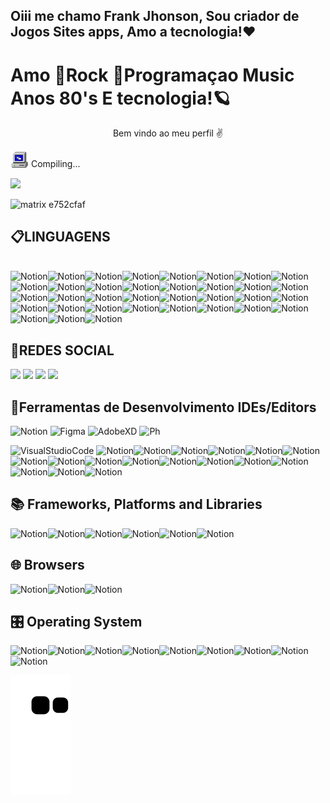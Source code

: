 ## Oiii me chamo Frank Jhonson, Sou criador de Jogos Sites apps, Amo a tecnologia!❤
# Amo 🎸Rock 🥃Programaçao Music Anos 80's E tecnologia!🪐
<p align="center">  
Bem vindo ao meu perfil ✌  
  
  <img src="https://github.com/TheDudeThatCode/TheDudeThatCode/blob/master/Assets/PC.gif" width="29px"> Compiling...
  <div>
   
  <img src="https://github.com/TheDudeThatCode/TheDudeThatCode/blob/master/Assets/Earth.gif" width="29px">
<p align="center">  
<p align="center">  


  
  ![matrix e752cfaf](https://i.pinimg.com/originals/46/4f/d9/464fd9d9ba7c3450c9a8ae98f3e03362.gif)
  <div>

 ## 📋LINGUAGENS 

  
  <div style="display: inline_block"><br>
    <a><img height="25" src="https://img.shields.io/badge/rust-%23000000.svg?style=for-the-badge&logo=rust&logoColor=white" alt="Notion" style="vertical-align:top margin:6px 4px"
            <a><img height="25" src="https://img.shields.io/badge/scala-%23DC322F.svg?style=for-the-badge&logo=scala&logoColor=white" alt="Notion" style="vertical-align:top margin:6px 4px"
                    <a><img height="25" src="https://img.shields.io/badge/shell_script-%23121011.svg?style=for-the-badge&logo=gnu-bash&logoColor=white" alt="Notion" style="vertical-align:top margin:6px 4px"
                            <a><img height="25" src="https://img.shields.io/badge/Solidity-%23363636.svg?style=for-the-badge&logo=solidity&logoColor=white" alt="Notion" style="vertical-align:top margin:6px 4px"
                                    <a><img height="25" src="https://img.shields.io/badge/swift-F54A2A?style=for-the-badge&logo=swift&logoColor=white" alt="Notion" style="vertical-align:top margin:6px 4px"
                                            <a><img height="25" src="https://img.shields.io/badge/Zig-%23F7A41D.svg?style=for-the-badge&logo=zig&logoColor=white" alt="Notion" style="vertical-align:top margin:6px 4px"
                                                    <a><img height="25" src="https://img.shields.io/badge/r-%23276DC3.svg?style=for-the-badge&logo=r&logoColor=white" alt="Notion" style="vertical-align:top margin:6px 4px"
                                                            <a><img height="25" src="https://img.shields.io/badge/python-3670A0?style=for-the-badge&logo=python&logoColor=ffdd54" alt="Notion" style="vertical-align:top margin:6px 4px"
                                                                    <a><img height="25" src="https://img.shields.io/badge/perl-%2339457E.svg?style=for-the-badge&logo=perl&logoColor=white" alt="Notion" style="vertical-align:top margin:6px 4px"
                                                                            <a><img height="25" src="https://img.shields.io/badge/php-%23777BB4.svg?style=for-the-badge&logo=php&logoColor=white" alt="Notion" style="vertical-align:top margin:6px 4px"
                                                                                    <a><img height="25" src="https://img.shields.io/badge/OCTAVE-darkblue?style=for-the-badge&logo=octave&logoColor=fcd683" alt="Notion" style="vertical-align:top margin:6px 4px"
                                                                                            <a><img height="25" src="https://img.shields.io/badge/nim-%23FFE953.svg?style=for-the-badge&logo=nim&logoColor=white" alt="Notion" style="vertical-align:top margin:6px 4px"
                                                                                                    <a><img height="25" src="https://img.shields.io/badge/markdown-%23000000.svg?style=for-the-badge&logo=markdown&logoColor=white" alt="Notion" style="vertical-align:top margin:6px 4px"
                                                                                                            <a><img height="25" src="https://img.shields.io/badge/lua-%232C2D72.svg?style=for-the-badge&logo=lua&logoColor=white" alt="Notion" style="vertical-align:top margin:6px 4px"
                                                                                                                    <a><img height="25" src="https://img.shields.io/badge/latex-%23008080.svg?style=for-the-badge&logo=latex&logoColor=white" alt="Notion" style="vertical-align:top margin:6px 4px"
                                                                                                                            <a><img height="25" src="https://img.shields.io/badge/kotlin-%230095D5.svg?style=for-the-badge&logo=kotlin&logoColor=white" alt="Notion" style="vertical-align:top margin:6px 4px"
                                                                                                                                    <a><img height="25" src="https://img.shields.io/badge/-Julia-9558B2?style=for-the-badge&logo=julia&logoColor=white" alt="Notion" style="vertical-align:top margin:6px 4px"
                                                                                                                                            <a><img height="25" src="https://img.shields.io/badge/javascript-%23323330.svg?style=for-the-badge&logo=javascript&logoColor=%23F7DF1E" alt="Notion" style="vertical-align:top margin:6px 4px"
                                                                                                                                                    <a><img height="25" src="https://img.shields.io/badge/java-%23ED8B00.svg?style=for-the-badge&logo=java&logoColor=white" alt="Notion" style="vertical-align:top margin:6px 4px"
                                                                                                                                                    <a><img height="25" src="https://img.shields.io/badge/html5-%23E34F26.svg?style=for-the-badge&logo=html5&logoColor=white" alt="Notion" style="vertical-align:top margin:6px 4px"
                                                                                                                                                    <a><img height="25" src="https://img.shields.io/badge/Haskell-5e5086?style=for-the-badge&logo=haskell&logoColor=white" alt="Notion" style="vertical-align:top margin:6px 4px"
                                                                                                                                                    <a><img height="25" src="https://img.shields.io/badge/-GraphQL-E10098?style=for-the-badge&logo=graphql&logoColor=white" alt="Notion" style="vertical-align:top margin:6px 4px"
                                                                                                                                                    <a><img height="25" src="https://img.shields.io/badge/go-%2300ADD8.svg?style=for-the-badge&logo=go&logoColor=white" alt="Notion" style="vertical-align:top margin:6px 4px"
                                                                                                                                                    <a><img height="25" src="https://img.shields.io/badge/Fortran-%23734F96.svg?style=for-the-badge&logo=fortran&logoColor=white" alt="Notion" style="vertical-align:top margin:6px 4px"
                                                                                                                                                    <a><img height="25" src="https://img.shields.io/badge/Erlang-white.svg?style=for-the-badge&logo=erlang&logoColor=a90533" alt="Notion" style="vertical-align:top margin:6px 4px"
                                                                                                                                                    <a><img height="25" src="https://img.shields.io/badge/Elm-60B5CC?style=for-the-badge&logo=elm&logoColor=white" alt="Notion" style="vertical-align:top margin:6px 4px"
                                                                                                                                                    <a><img height="25" src="https://img.shields.io/badge/elixir-%234B275F.svg?style=for-the-badge&logo=elixir&logoColor=white" alt="Notion" style="vertical-align:top margin:6px 4px"
                                                                                                                                                    <a><img height="25" src="https://img.shields.io/badge/dart-%230175C2.svg?style=for-the-badge&logo=dart&logoColor=white" alt="Notion" style="vertical-align:top margin:6px 4px"
                                                                                                                                                    <a><img height="25" src="https://img.shields.io/badge/Clojure-%23Clojure.svg?style=for-the-badge&logo=Clojure&logoColor=Clojure" alt="Notion" style="vertical-align:top margin:6px 4px"
                                                                                                                                                    <a><img height="25" src="https://img.shields.io/badge/css3-%231572B6.svg?style=for-the-badge&logo=css3&logoColor=white" alt="Notion" style="vertical-align:top margin:6px 4px"
                                                                                                                                                    <a><img height="25" src="https://img.shields.io/badge/crystal-%23000000.svg?style=for-the-badge&logo=crystal&logoColor=white" alt="Notion" style="vertical-align:top margin:6px 4px"
                                                                                                                                                    <a><img height="25" src="https://img.shields.io/badge/c++-%2300599C.svg?style=for-the-badge&logo=c%2B%2B&logoColor=white" alt="Notion" style="vertical-align:top margin:6px 4px"
                                                                                                                                                    <a><img height="25" src="https://img.shields.io/badge/c%23-%23239120.svg?style=for-the-badge&logo=c-sharp&logoColor=white" alt="Notion" style="vertical-align:top margin:6px 4px"
                                                                                                                                                    <a><img height="25" src="https://img.shields.io/badge/c-%2300599C.svg?style=for-the-badge&logo=c&logoColor=white" alt="Notion" style="vertical-align:top margin:6px 4px"
                                                                                                                                                    <a><img height="25" src="https://img.shields.io/badge/Apache%20Groovy-4298B8.svg?style=for-the-badge&logo=Apache+Groovy&logoColor=white" alt="Notion" style="vertical-align:top margin:6px 4px"
                                                                                                                                                    
</div>
  
  ## 🤴REDES SOCIAL
 
<div>
  <a href="https://www.youtube.com/channel/UC4-O6uaQUshsQpYSDbG360g/videos" target="_blank"><img src="https://img.shields.io/badge/YouTube-FF0000?style=for-the-badge&logo=youtube&logoColor=white" target="_blank"></a>
  <a href="https://instagram.com/frankprogramador" target="_blank"><img src="https://img.shields.io/badge/-Instagram-%23E4405F?style=for-the-badge&logo=instagram&logoColor=white" target="_blank"></a>
 <a href="https://open.spotify.com/" target="_blank"><img src="https://img.shields.io/badge/Spotify-1ED760?style=for-the-badge&logo=spotify&logoColor=white" target="_blank"></a>
<a href="https://github.com/frankprogramador0" target="_blank"><img "25" src="https://img.shields.io/badge/github-%23121011.svg?style=for-the-badge&logo=github&logoColor=white" target="_blank"></a>
 <div>
 
 ## 🎨Ferramentas de Desenvolvimento IDEs/Editors

<a><img height="25" src="https://img.shields.io/badge/-Notion-%23181717?logo=Notion&colorlogo=white" alt="Notion" style="vertical-align:top margin:6px 4px"/></a>
<a><img height="25" src="https://img.shields.io/badge/-Figma-%23181717?logo=Figma&colorlogo=white" alt="Figma" style="vertical-align:top margin:6px 4px"/></a>
<a><img height="25" src="https://img.shields.io/badge/-Adobe%20XD-%23181717?logo=Adobe-XD&logocolor=white" alt="AdobeXD" style="vertical-align:top margin:6px 4px"/></a>
<a><img height="25" src="https://img.shields.io/badge/-Adobe%20Photoshop-%23181717?logo=Adobe-Photoshop&logocolor=white" alt="Ph" style="vertical-align:top margin:6px 4px"/></a>
   <div>
<a><img height="25" src="https://img.shields.io/badge/-Visual%20Studio%20Code-%235C2D91?logo=Visual-Studio-Code&colorlogo=white" alt="VisualStudioCode" style="vertical-align:top margin:6px 4px"/></a>
     <a><img height="25" src="https://img.shields.io/badge/Eclipse-FE7A16.svg?style=for-the-badge&logo=Eclipse&logoColor=white" alt="Notion" style="vertical-align:top margin:6px 4px"
             <a><img height="25" src="https://img.shields.io/badge/pycharm-143?style=for-the-badge&logo=pycharm&logoColor=black&color=black&labelColor=green" alt="Notion" style="vertical-align:top margin:6px 4px"
                     <a><img height="25" src="https://img.shields.io/badge/phpstorm-143?style=for-the-badge&logo=phpstorm&logoColor=black&color=black&labelColor=darkorchid" alt="Notion" style="vertical-align:top margin:6px 4px"
                             <a><img height="25" src="https://img.shields.io/badge/p5.js-ED225D?style=for-the-badge&logo=p5.js&logoColor=FFFFFF" alt="Notion" style="vertical-align:top margin:6px 4px"
                                     <a><img height="25" src="https://img.shields.io/badge/NetBeansIDE-1B6AC6.svg?style=for-the-badge&logo=apache-netbeans-ide&logoColor=white" alt="Notion" style="vertical-align:top margin:6px 4px"
                                             <a><img height="25" src="https://img.shields.io/badge/NeoVim-%2357A143.svg?&style=for-the-badge&logo=neovim&logoColor=white" alt="Notion" style="vertical-align:top margin:6px 4px"
                                                     <a><img height="25" src="https://img.shields.io/badge/jupyter-%23FA0F00.svg?style=for-the-badge&logo=jupyter&logoColor=white" alt="Notion" style="vertical-align:top margin:6px 4px"
                                                             <a><img height="25" src="https://img.shields.io/badge/IntelliJIDEA-000000.svg?style=for-the-badge&logo=intellij-idea&logoColor=white" alt="Notion" style="vertical-align:top margin:6px 4px"
                                                                     <a><img height="25" src="https://img.shields.io/badge/CodePen-white?style=for-the-badge&logo=codepen&logoColor=black" alt="Notion" style="vertical-align:top margin:6px 4px"
                                                                             <a><img height="25" src="https://img.shields.io/badge/Android%20Studio-3DDC84.svg?style=for-the-badge&logo=android-studio&logoColor=white" alt="Notion" style="vertical-align:top margin:6px 4px"
                                                                                     <a><img height="25" src="https://img.shields.io/badge/Xcode-007ACC?style=for-the-badge&logo=Xcode&logoColor=white" alt="Notion" style="vertical-align:top margin:6px 4px"
                                                                                             <a><img height="25" src="https://img.shields.io/badge/webstorm-143?style=for-the-badge&logo=webstorm&logoColor=white&color=black" alt="Notion" style="vertical-align:top margin:6px 4px"
                                                                                                     <a><img height="25" src="https://img.shields.io/badge/Visual%20Studio%20Code-0078d7.svg?style=for-the-badge&logo=visual-studio-code&logoColor=white" alt="Notion" style="vertical-align:top margin:6px 4px"
                                                                                                             <a><img height="25" src="https://img.shields.io/badge/VIM-%2311AB00.svg?style=for-the-badge&logo=vim&logoColor=white" alt="Notion" style="vertical-align:top margin:6px 4px"
                                                                                                                     <a><img height="25" src="https://img.shields.io/badge/sublime_text-%23575757.svg?style=for-the-badge&logo=sublime-text&logoColor=important" alt="Notion" style="vertical-align:top margin:6px 4px"
                                                                                                                             <a><img height="25" src="https://img.shields.io/badge/Spyder-838485?style=for-the-badge&logo=spyder%20ide&logoColor=maroon" alt="Notion" style="vertical-align:top margin:6px 4px"
                                                                                                                                     <a><img height="25" src="https://img.shields.io/badge/Rider-000000.svg?style=for-the-badge&logo=Rider&logoColor=white&color=black&labelColor=crimson" alt="Notion" style="vertical-align:top margin:6px 4px"
<div>
    
## 📚 Frameworks, Platforms and Libraries
<div>
       <a><img height="25" src="https://img.shields.io/badge/node.js-6DA55F?style=for-the-badge&logo=node.js&logoColor=white" alt="Notion" style="vertical-align:top margin:6px 4px"
               <a><img height="25" src="https://img.shields.io/badge/NPM-%23000000.svg?style=for-the-badge&logo=npm&logoColor=white" alt="Notion" style="vertical-align:top margin:6px 4px"
                       <a><img height="25" src="https://img.shields.io/badge/JWT-black?style=for-the-badge&logo=JSON%20web%20tokens" alt="Notion" style="vertical-align:top margin:6px 4px"
                               <a><img height="25" src="https://img.shields.io/badge/Pug-FFF?style=for-the-badge&logo=pug&logoColor=A86454" alt="Notion" style="vertical-align:top margin:6px 4px"
                                       <a><img height="25" src="https://img.shields.io/badge/vuejs-%2335495e.svg?style=for-the-badge&logo=vuedotjs&logoColor=%234FC08D" alt="Notion" style="vertical-align:top margin:6px 4px"
                                               <a><img height="25" src="https://img.shields.io/badge/Vuetify-1867C0?style=for-the-badge&logo=vuetify&logoColor=AEDDFF" alt="Notion" style="vertical-align:top margin:6px 4px"
<div>
         
## 🌐 Browsers
<div>
  <a><img height="25" src="https://img.shields.io/badge/Brave-FB542B?style=for-the-badge&logo=Brave&logoColor=white" alt="Notion" style="vertical-align:top margin:6px 4px"
          <a><img height="25" src="https://img.shields.io/badge/Opera-FF1B2D?style=for-the-badge&logo=Opera&logoColor=white" alt="Notion" style="vertical-align:top margin:6px 4px"
                  <a><img height="25" src="https://img.shields.io/badge/Tor-7D4698?style=for-the-badge&logo=Tor-Browser&logoColor=white" alt="Notion" style="vertical-align:top margin:6px 4px"
<div>
  
## 🎛️ Operating System
<div>
  <a><img height="25" src="https://img.shields.io/badge/Android-3DDC84?style=for-the-badge&logo=android&logoColor=white" alt="Notion" style="vertical-align:top margin:6px 4px"
  <a><img height="25" src="https://img.shields.io/badge/Debian-D70A53?style=for-the-badge&logo=debian&logoColor=white" alt="Notion" style="vertical-align:top margin:6px 4px"
  <a><img height="25" src="https://img.shields.io/badge/Kali-268BEE?style=for-the-badge&logo=kalilinux&logoColor=white" alt="Notion" style="vertical-align:top margin:6px 4px"
  <a><img height="25" src="https://img.shields.io/badge/Linux-FCC624?style=for-the-badge&logo=linux&logoColor=black" alt="Notion" style="vertical-align:top margin:6px 4px"
  <a><img height="25" src="https://img.shields.io/badge/-KUbuntu-%230079C1?style=for-the-badge&logo=kubuntu&logoColor=white" alt="Notion" style="vertical-align:top margin:6px 4px"
 <a><img height="25" src="https://img.shields.io/badge/Linux%20Mint-87CF3E?style=for-the-badge&logo=Linux%20Mint&logoColor=white" alt="Notion" style="vertical-align:top margin:6px 4px"
 <a><img height="25" src="https://img.shields.io/badge/-MX%20Linux-%23000000?style=for-the-badge&logo=MXlinux&logoColor=white" alt="Notion" style="vertical-align:top margin:6px 4px"
 <a><img height="25" src="https://img.shields.io/badge/Ubuntu-E95420?style=for-the-badge&logo=ubuntu&logoColor=white" alt="Notion" style="vertical-align:top margin:6px 4px"
 <a><img height="25" src="https://img.shields.io/badge/Windows-0078D6?style=for-the-badge&logo=windows&logoColor=white" alt="Notion" style="vertical-align:top margin:6px 4px"
 <div>
    
  ![Snake animation](https://github.com/rafaballerini/rafaballerini/blob/output/github-contribution-grid-snake.svg)
 
</div>
